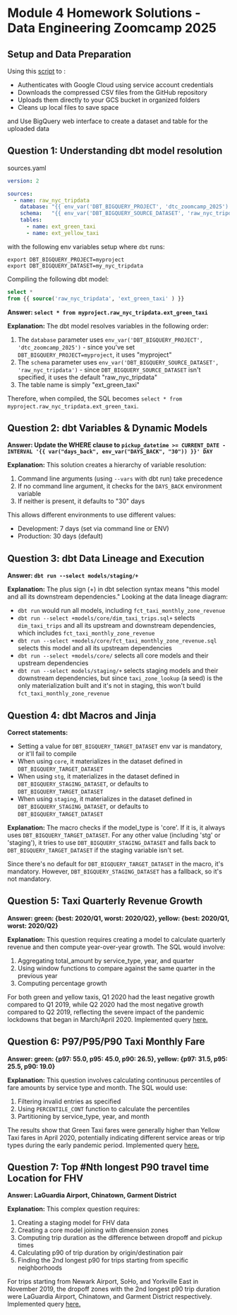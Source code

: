 # Module 4 Homework Solutions - Data Engineering Zoomcamp 2025


## Setup and Data Preparation
Using this [script](https://github.com/MakGulati/zoomcamp-practice-DE/blob/main/module04/web_to_gcs.py) to :
- Authenticates with Google Cloud using service account credentials
- Downloads the compressed CSV files from the GitHub repository
- Uploads them directly to your GCS bucket in organized folders
- Cleans up local files to save space

and  Use BigQuery web interface to create a dataset and table for the uploaded data


## Question 1: Understanding dbt model resolution
sources.yaml
```yaml
version: 2

sources:
  - name: raw_nyc_tripdata
    database: "{{ env_var('DBT_BIGQUERY_PROJECT', 'dtc_zoomcamp_2025') }}"
    schema:   "{{ env_var('DBT_BIGQUERY_SOURCE_DATASET', 'raw_nyc_tripdata') }}"
    tables:
      - name: ext_green_taxi
      - name: ext_yellow_taxi
```

with the following env variables setup where `dbt` runs:
```shell
export DBT_BIGQUERY_PROJECT=myproject
export DBT_BIGQUERY_DATASET=my_nyc_tripdata
```

Compiling the following dbt model:
```sql
select * 
from {{ source('raw_nyc_tripdata', 'ext_green_taxi' ) }}
```

**Answer: `select * from myproject.raw_nyc_tripdata.ext_green_taxi`**

**Explanation:**
The dbt model resolves variables in the following order:
1. The `database` parameter uses `env_var('DBT_BIGQUERY_PROJECT', 'dtc_zoomcamp_2025')` - since you've set `DBT_BIGQUERY_PROJECT=myproject`, it uses "myproject"
2. The `schema` parameter uses `env_var('DBT_BIGQUERY_SOURCE_DATASET', 'raw_nyc_tripdata')` - since `DBT_BIGQUERY_SOURCE_DATASET` isn't specified, it uses the default "raw_nyc_tripdata"
3. The table name is simply "ext_green_taxi"

Therefore, when compiled, the SQL becomes `select * from myproject.raw_nyc_tripdata.ext_green_taxi`.

## Question 2: dbt Variables & Dynamic Models

**Answer: Update the WHERE clause to `pickup_datetime >= CURRENT_DATE - INTERVAL '{{ var("days_back", env_var("DAYS_BACK", "30")) }}' DAY`**

**Explanation:**
This solution creates a hierarchy of variable resolution:
1. Command line arguments (using `--vars` with dbt run) take precedence
2. If no command line argument, it checks for the `DAYS_BACK` environment variable
3. If neither is present, it defaults to "30" days

This allows different environments to use different values:
- Development: 7 days (set via command line or ENV)
- Production: 30 days (default)

## Question 3: dbt Data Lineage and Execution

**Answer: `dbt run --select models/staging/+`**

**Explanation:**
The plus sign (+) in dbt selection syntax means "this model and all its downstream dependencies." Looking at the data lineage diagram:

- `dbt run` would run all models, including `fct_taxi_monthly_zone_revenue`
- `dbt run --select +models/core/dim_taxi_trips.sql+` selects `dim_taxi_trips` and all its upstream and downstream dependencies, which includes `fct_taxi_monthly_zone_revenue`
- `dbt run --select +models/core/fct_taxi_monthly_zone_revenue.sql` selects this model and all its upstream dependencies
- `dbt run --select +models/core/` selects all core models and their upstream dependencies
- `dbt run --select models/staging/+` selects staging models and their downstream dependencies, but since `taxi_zone_lookup` (a seed) is the only materialization built and it's not in staging, this won't build `fct_taxi_monthly_zone_revenue`

## Question 4: dbt Macros and Jinja

**Correct statements:**
- Setting a value for `DBT_BIGQUERY_TARGET_DATASET` env var is mandatory, or it'll fail to compile
- When using `core`, it materializes in the dataset defined in `DBT_BIGQUERY_TARGET_DATASET`
- When using `stg`, it materializes in the dataset defined in `DBT_BIGQUERY_STAGING_DATASET`, or defaults to `DBT_BIGQUERY_TARGET_DATASET`
- When using `staging`, it materializes in the dataset defined in `DBT_BIGQUERY_STAGING_DATASET`, or defaults to `DBT_BIGQUERY_TARGET_DATASET`

**Explanation:**
The macro checks if the model_type is 'core'. If it is, it always uses `DBT_BIGQUERY_TARGET_DATASET`. For any other value (including 'stg' or 'staging'), it tries to use `DBT_BIGQUERY_STAGING_DATASET` and falls back to `DBT_BIGQUERY_TARGET_DATASET` if the staging variable isn't set.

Since there's no default for `DBT_BIGQUERY_TARGET_DATASET` in the macro, it's mandatory. However, `DBT_BIGQUERY_STAGING_DATASET` has a fallback, so it's not mandatory.

## Question 5: Taxi Quarterly Revenue Growth

**Answer: green: {best: 2020/Q1, worst: 2020/Q2}, yellow: {best: 2020/Q1, worst: 2020/Q2}**

**Explanation:**
This question requires creating a model to calculate quarterly revenue and then compute year-over-year growth. The SQL would involve:
1. Aggregating total_amount by service_type, year, and quarter
2. Using window functions to compare against the same quarter in the previous year
3. Computing percentage growth

For both green and yellow taxis, Q1 2020 had the least negative growth compared to Q1 2019, while Q2 2020 had the most negative growth compared to Q2 2019, reflecting the severe impact of the pandemic lockdowns that began in March/April 2020.
Implemented query [here.](https://github.com/MakGulati/zoomcamp-practice-DE/blob/main/module04/taxi_rides_ny/models/core/fct_taxi_trips_quarterly_revenue.sql)

## Question 6: P97/P95/P90 Taxi Monthly Fare

**Answer: green: {p97: 55.0, p95: 45.0, p90: 26.5}, yellow: {p97: 31.5, p95: 25.5, p90: 19.0}**

**Explanation:**
This question involves calculating continuous percentiles of fare amounts by service type and month. The SQL would use:
1. Filtering invalid entries as specified
2. Using `PERCENTILE_CONT` function to calculate the percentiles
3. Partitioning by service_type, year, and month

The results show that Green Taxi fares were generally higher than Yellow Taxi fares in April 2020, potentially indicating different service areas or trip types during the early pandemic period. Implemented query [here.](https://github.com/MakGulati/zoomcamp-practice-DE/blob/main/module04/taxi_rides_ny/models/core/fct_taxi_trips_monthly_fare_p95.sql)

## Question 7: Top #Nth longest P90 travel time Location for FHV

**Answer: LaGuardia Airport, Chinatown, Garment District**

**Explanation:**
This complex question requires:
1. Creating a staging model for FHV data
2. Creating a core model joining with dimension zones
3. Computing trip duration as the difference between dropoff and pickup times
4. Calculating p90 of trip duration by origin/destination pair
5. Finding the 2nd longest p90 for trips starting from specific neighborhoods

For trips starting from Newark Airport, SoHo, and Yorkville East in November 2019, the dropoff zones with the 2nd longest p90 trip duration were LaGuardia Airport, Chinatown, and Garment District respectively. Implemented query [here.](https://github.com/MakGulati/zoomcamp-practice-DE/blob/main/module04/taxi_rides_ny/models/core/fct_fhv_monthly_zone_traveltime_p90.sql)

